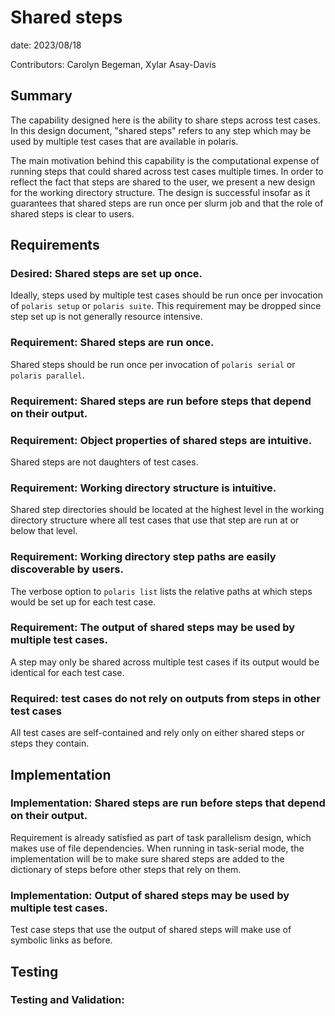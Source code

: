 # Shared steps

date: 2023/08/18

Contributors: Carolyn Begeman, Xylar Asay-Davis

## Summary

The capability designed here is the ability to share steps across test cases.
In this design document, "shared steps" refers to any step which may be used by
multiple test cases that are available in polaris.

The main motivation behind this capability is the computational expense of
running steps that could shared across test cases multiple times. In order to
reflect the fact that steps are shared to the user, we present a new design for
the working directory structure. The design is successful insofar as it
guarantees that shared steps are run once per slurm job and that the role of
shared steps is clear to users.

## Requirements

### Desired: Shared steps are set up once.

Ideally, steps used by multiple test cases should be run once per invocation of
`polaris setup` or `polaris suite`. This requirement may be dropped since step
set up is not generally resource intensive.

### Requirement: Shared steps are run once.

Shared steps should be run once per invocation of `polaris serial` or
`polaris parallel`.

### Requirement: Shared steps are run before steps that depend on their output.

### Requirement: Object properties of shared steps are intuitive.

Shared steps are not daughters of test cases.

### Requirement: Working directory structure is intuitive.

Shared step directories should be located at the highest level in the working directory structure where all test cases that use that step are run at or below that level.

### Requirement: Working directory step paths are easily discoverable by users.

The verbose option to `polaris list` lists the relative paths at which steps
would be set up for each test case.

### Requirement: The output of shared steps may be used by multiple test cases.

A step may only be shared across multiple test cases if its output would be
identical for each test case.
### Required: test cases do not rely on outputs from steps in other test cases

All test cases are self-contained and rely only on either shared steps or steps they contain.



## Implementation

### Implementation: Shared steps are run before steps that depend on their output.

Requirement is already satisfied as part of task parallelism design, which
makes use of file dependencies.  When running in task-serial mode, the implementation
will be to make sure shared steps are added to the dictionary of steps before other steps
that rely on them.

### Implementation: Output of shared steps may be used by multiple test cases.

Test case steps that use the output of shared steps will make use of symbolic
links as before.

## Testing

### Testing and Validation: 
